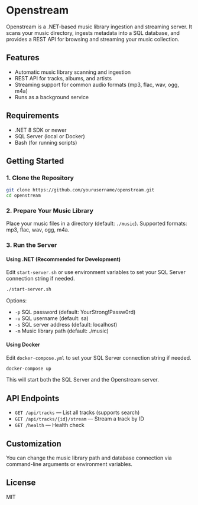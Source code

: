 
# Openstream

Openstream is a .NET-based music library ingestion and streaming server. It scans your music directory, ingests metadata into a SQL database, and provides a REST API for browsing and streaming your music collection.

## Features
- Automatic music library scanning and ingestion
- REST API for tracks, albums, and artists
- Streaming support for common audio formats (mp3, flac, wav, ogg, m4a)
- Runs as a background service

## Requirements
- .NET 8 SDK or newer
- SQL Server (local or Docker)
- Bash (for running scripts)

## Getting Started

### 1. Clone the Repository
```bash
git clone https://github.com/yourusername/openstream.git
cd openstream
```

### 2. Prepare Your Music Library
Place your music files in a directory (default: `./music`). Supported formats: mp3, flac, wav, ogg, m4a.

### 3. Run the Server

#### Using .NET (Recommended for Development)
Edit `start-server.sh` or use environment variables to set your SQL Server connection string if needed.

```bash
./start-server.sh
```
Options:
- `-p` SQL password (default: YourStrong!Passw0rd)
- `-u` SQL username (default: sa)
- `-s` SQL server address (default: localhost)
- `-m` Music library path (default: ./music)

#### Using Docker
Edit `docker-compose.yml` to set your SQL Server connection string if needed.
```bash
docker-compose up
```
This will start both the SQL Server and the Openstream server.

## API Endpoints
- `GET /api/tracks` — List all tracks (supports search)
- `GET /api/tracks/{id}/stream` — Stream a track by ID
- `GET /health` — Health check

## Customization
You can change the music library path and database connection via command-line arguments or environment variables.

## License
MIT
